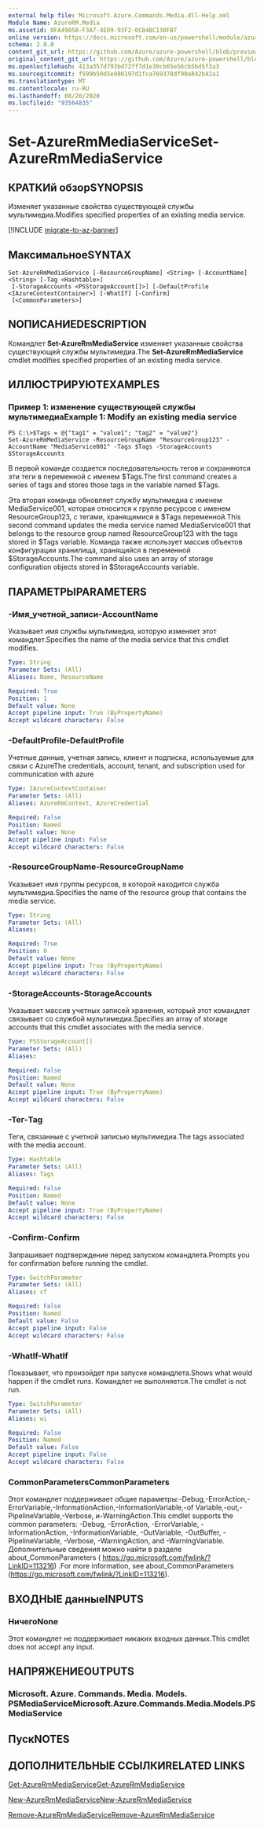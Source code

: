 ```yaml
---
external help file: Microsoft.Azure.Commands.Media.dll-Help.xml
Module Name: AzureRM.Media
ms.assetid: 0FA49058-F3A7-4ED9-93F2-0C84BC130FB7
online version: https://docs.microsoft.com/en-us/powershell/module/azurerm.media/set-azurermmediaservice
schema: 2.0.0
content_git_url: https://github.com/Azure/azure-powershell/blob/preview/src/ResourceManager/Media/Commands.Media/help/Set-AzureRmMediaService.md
original_content_git_url: https://github.com/Azure/azure-powershell/blob/preview/src/ResourceManager/Media/Commands.Media/help/Set-AzureRmMediaService.md
ms.openlocfilehash: 413a357d793bd72ff7d1e30cb65e56cb5bd5f3a3
ms.sourcegitcommit: f599b50d5e980197d1fca769378df90a842b42a1
ms.translationtype: MT
ms.contentlocale: ru-RU
ms.lasthandoff: 08/20/2020
ms.locfileid: "93564835"
---
```

# <span data-ttu-id="7749f-101">Set-AzureRmMediaService</span><span class="sxs-lookup"><span data-stu-id="7749f-101">Set-AzureRmMediaService</span></span>

## <span data-ttu-id="7749f-102">КРАТКИй обзор</span><span class="sxs-lookup"><span data-stu-id="7749f-102">SYNOPSIS</span></span>
<span data-ttu-id="7749f-103">Изменяет указанные свойства существующей службы мультимедиа.</span><span class="sxs-lookup"><span data-stu-id="7749f-103">Modifies specified properties of an existing media service.</span></span>

[!INCLUDE [migrate-to-az-banner](../../includes/migrate-to-az-banner.md)]

## <span data-ttu-id="7749f-104">Максимальное</span><span class="sxs-lookup"><span data-stu-id="7749f-104">SYNTAX</span></span>

```
Set-AzureRmMediaService [-ResourceGroupName] <String> [-AccountName] <String> [-Tag <Hashtable>]
 [-StorageAccounts <PSStorageAccount[]>] [-DefaultProfile <IAzureContextContainer>] [-WhatIf] [-Confirm]
 [<CommonParameters>]
```

## <span data-ttu-id="7749f-105">NОПИСАНИЕ</span><span class="sxs-lookup"><span data-stu-id="7749f-105">DESCRIPTION</span></span>
<span data-ttu-id="7749f-106">Командлет **Set-AzureRmMediaService** изменяет указанные свойства существующей службы мультимедиа.</span><span class="sxs-lookup"><span data-stu-id="7749f-106">The **Set-AzureRmMediaService** cmdlet modifies specified properties of an existing media service.</span></span>

## <span data-ttu-id="7749f-107">ИЛЛЮСТРИРУЮТ</span><span class="sxs-lookup"><span data-stu-id="7749f-107">EXAMPLES</span></span>

### <span data-ttu-id="7749f-108">Пример 1: изменение существующей службы мультимедиа</span><span class="sxs-lookup"><span data-stu-id="7749f-108">Example 1: Modify an existing media service</span></span>
```
PS C:\>$Tags = @{"tag1" = "value1"; "tag2" = "value2"}
Set-AzureRmMediaService -ResourceGroupName "ResourceGroup123" -AccountName "MediaService001" -Tags $Tags -StorageAccounts $StorageAccounts
```

<span data-ttu-id="7749f-109">В первой команде создается последовательность тегов и сохраняются эти теги в переменной с именем $Tags.</span><span class="sxs-lookup"><span data-stu-id="7749f-109">The first command creates a series of tags and stores those tags in the variable named $Tags.</span></span>

<span data-ttu-id="7749f-110">Эта вторая команда обновляет службу мультимедиа с именем MediaService001, которая относится к группе ресурсов с именем ResourceGroup123, с тегами, хранящимися в $Tags переменной.</span><span class="sxs-lookup"><span data-stu-id="7749f-110">This second command updates the media service named MediaService001 that belongs to the resource group named ResourceGroup123 with the tags stored in $Tags variable.</span></span>
<span data-ttu-id="7749f-111">Команда также использует массив объектов конфигурации хранилища, хранящийся в переменной $StorageAccounts.</span><span class="sxs-lookup"><span data-stu-id="7749f-111">The command also uses an array of storage configuration objects stored in $StorageAccounts variable.</span></span>

## <span data-ttu-id="7749f-112">ПАРАМЕТРЫ</span><span class="sxs-lookup"><span data-stu-id="7749f-112">PARAMETERS</span></span>

### <span data-ttu-id="7749f-113">-Имя_учетной_записи</span><span class="sxs-lookup"><span data-stu-id="7749f-113">-AccountName</span></span>
<span data-ttu-id="7749f-114">Указывает имя службы мультимедиа, которую изменяет этот командлет.</span><span class="sxs-lookup"><span data-stu-id="7749f-114">Specifies the name of the media service that this cmdlet modifies.</span></span>

```yaml
Type: String
Parameter Sets: (All)
Aliases: Name, ResourceName

Required: True
Position: 1
Default value: None
Accept pipeline input: True (ByPropertyName)
Accept wildcard characters: False
```

### <span data-ttu-id="7749f-115">-DefaultProfile</span><span class="sxs-lookup"><span data-stu-id="7749f-115">-DefaultProfile</span></span>
<span data-ttu-id="7749f-116">Учетные данные, учетная запись, клиент и подписка, используемые для связи с Azure</span><span class="sxs-lookup"><span data-stu-id="7749f-116">The credentials, account, tenant, and subscription used for communication with azure</span></span>

```yaml
Type: IAzureContextContainer
Parameter Sets: (All)
Aliases: AzureRmContext, AzureCredential

Required: False
Position: Named
Default value: None
Accept pipeline input: False
Accept wildcard characters: False
```

### <span data-ttu-id="7749f-117">-ResourceGroupName</span><span class="sxs-lookup"><span data-stu-id="7749f-117">-ResourceGroupName</span></span>
<span data-ttu-id="7749f-118">Указывает имя группы ресурсов, в которой находится служба мультимедиа.</span><span class="sxs-lookup"><span data-stu-id="7749f-118">Specifies the name of the resource group that contains the media service.</span></span>

```yaml
Type: String
Parameter Sets: (All)
Aliases:

Required: True
Position: 0
Default value: None
Accept pipeline input: True (ByPropertyName)
Accept wildcard characters: False
```

### <span data-ttu-id="7749f-119">-StorageAccounts</span><span class="sxs-lookup"><span data-stu-id="7749f-119">-StorageAccounts</span></span>
<span data-ttu-id="7749f-120">Указывает массив учетных записей хранения, который этот командлет связывает со службой мультимедиа.</span><span class="sxs-lookup"><span data-stu-id="7749f-120">Specifies an array of storage accounts that this cmdlet associates with the media service.</span></span>

```yaml
Type: PSStorageAccount[]
Parameter Sets: (All)
Aliases:

Required: False
Position: Named
Default value: None
Accept pipeline input: True (ByPropertyName)
Accept wildcard characters: False
```

### <span data-ttu-id="7749f-121">-Тег</span><span class="sxs-lookup"><span data-stu-id="7749f-121">-Tag</span></span>
<span data-ttu-id="7749f-122">Теги, связанные с учетной записью мультимедиа.</span><span class="sxs-lookup"><span data-stu-id="7749f-122">The tags associated with the media account.</span></span>

```yaml
Type: Hashtable
Parameter Sets: (All)
Aliases: Tags

Required: False
Position: Named
Default value: None
Accept pipeline input: True (ByPropertyName)
Accept wildcard characters: False
```

### <span data-ttu-id="7749f-123">-Confirm</span><span class="sxs-lookup"><span data-stu-id="7749f-123">-Confirm</span></span>
<span data-ttu-id="7749f-124">Запрашивает подтверждение перед запуском командлета.</span><span class="sxs-lookup"><span data-stu-id="7749f-124">Prompts you for confirmation before running the cmdlet.</span></span>

```yaml
Type: SwitchParameter
Parameter Sets: (All)
Aliases: cf

Required: False
Position: Named
Default value: False
Accept pipeline input: False
Accept wildcard characters: False
```

### <span data-ttu-id="7749f-125">-WhatIf</span><span class="sxs-lookup"><span data-stu-id="7749f-125">-WhatIf</span></span>
<span data-ttu-id="7749f-126">Показывает, что произойдет при запуске командлета.</span><span class="sxs-lookup"><span data-stu-id="7749f-126">Shows what would happen if the cmdlet runs.</span></span>
<span data-ttu-id="7749f-127">Командлет не выполняется.</span><span class="sxs-lookup"><span data-stu-id="7749f-127">The cmdlet is not run.</span></span>

```yaml
Type: SwitchParameter
Parameter Sets: (All)
Aliases: wi

Required: False
Position: Named
Default value: False
Accept pipeline input: False
Accept wildcard characters: False
```

### <span data-ttu-id="7749f-128">CommonParameters</span><span class="sxs-lookup"><span data-stu-id="7749f-128">CommonParameters</span></span>
<span data-ttu-id="7749f-129">Этот командлет поддерживает общие параметры:-Debug,-ErrorAction,-ErrorVariable,-InformationAction,-InformationVariable,-of Variable,-out,-PipelineVariable,-Verbose, и-WarningAction.</span><span class="sxs-lookup"><span data-stu-id="7749f-129">This cmdlet supports the common parameters: -Debug, -ErrorAction, -ErrorVariable, -InformationAction, -InformationVariable, -OutVariable, -OutBuffer, -PipelineVariable, -Verbose, -WarningAction, and -WarningVariable.</span></span> <span data-ttu-id="7749f-130">Дополнительные сведения можно найти в разделе about_CommonParameters ( https://go.microsoft.com/fwlink/?LinkID=113216) .</span><span class="sxs-lookup"><span data-stu-id="7749f-130">For more information, see about_CommonParameters (https://go.microsoft.com/fwlink/?LinkID=113216).</span></span>

## <span data-ttu-id="7749f-131">ВХОДНЫЕ данные</span><span class="sxs-lookup"><span data-stu-id="7749f-131">INPUTS</span></span>

### <span data-ttu-id="7749f-132">Ничего</span><span class="sxs-lookup"><span data-stu-id="7749f-132">None</span></span>
<span data-ttu-id="7749f-133">Этот командлет не поддерживает никаких входных данных.</span><span class="sxs-lookup"><span data-stu-id="7749f-133">This cmdlet does not accept any input.</span></span>

## <span data-ttu-id="7749f-134">НАПРЯЖЕНИЕ</span><span class="sxs-lookup"><span data-stu-id="7749f-134">OUTPUTS</span></span>

### <span data-ttu-id="7749f-135">Microsoft. Azure. Commands. Media. Models. PSMediaService</span><span class="sxs-lookup"><span data-stu-id="7749f-135">Microsoft.Azure.Commands.Media.Models.PSMediaService</span></span>

## <span data-ttu-id="7749f-136">Пуск</span><span class="sxs-lookup"><span data-stu-id="7749f-136">NOTES</span></span>

## <span data-ttu-id="7749f-137">ДОПОЛНИТЕЛЬНЫЕ ССЫЛКИ</span><span class="sxs-lookup"><span data-stu-id="7749f-137">RELATED LINKS</span></span>

[<span data-ttu-id="7749f-138">Get-AzureRmMediaService</span><span class="sxs-lookup"><span data-stu-id="7749f-138">Get-AzureRmMediaService</span></span>](./Get-AzureRmMediaService.md)

[<span data-ttu-id="7749f-139">New-AzureRmMediaService</span><span class="sxs-lookup"><span data-stu-id="7749f-139">New-AzureRmMediaService</span></span>](./New-AzureRmMediaService.md)

[<span data-ttu-id="7749f-140">Remove-AzureRmMediaService</span><span class="sxs-lookup"><span data-stu-id="7749f-140">Remove-AzureRmMediaService</span></span>](./Remove-AzureRmMediaService.md)


